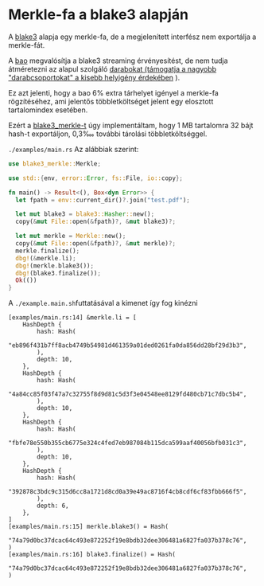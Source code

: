 # Merkle-fa a blake3 alapján

A [blake3](https://github.com/BLAKE3-team/BLAKE3) alapja egy merkle-fa, de a megjelenített interfész nem exportálja a merkle-fát.

A [bao](https://github.com/oconnor663/bao) megvalósítja a blake3 streaming érvényesítést, de nem tudja átméretezni az alapul szolgáló [darabokat (támogatja a nagyobb "darabcsoportokat" a kisebb helyigény érdekében](https://github.com/oconnor663/bao/issues/34) ).

Ez azt jelenti, hogy a bao 6% extra tárhelyet igényel a merkle-fa rögzítéséhez, ami jelentős többletköltséget jelent egy elosztott tartalomindex esetében.

Ezért a [blake3_merkle-t](https://github.com/rmw-lib/blake3_merkle) úgy implementáltam, hogy 1 MB tartalomra 32 bájt hash-t exportáljon, 0,3‱ további tárolási többletköltséggel.

`./examples/main.rs` Az alábbiak szerint:

```rust
use blake3_merkle::Merkle;

use std::{env, error::Error, fs::File, io::copy};

fn main() -> Result<(), Box<dyn Error>> {
  let fpath = env::current_dir()?.join("test.pdf");

  let mut blake3 = blake3::Hasher::new();
  copy(&mut File::open(&fpath)?, &mut blake3)?;

  let mut merkle = Merkle::new();
  copy(&mut File::open(&fpath)?, &mut merkle)?;
  merkle.finalize();
  dbg!(&merkle.li);
  dbg!(merkle.blake3());
  dbg!(blake3.finalize());
  Ok(())
}
```

A `./example.main.sh`futtatásával a kimenet így fog kinézni

```
[examples/main.rs:14] &merkle.li = [
    HashDepth {
        hash: Hash(
            "eb896f431b7ff8acb4749b54981d461359a01ded0261fa0da856dd28bf29d3b3",
        ),
        depth: 10,
    },
    HashDepth {
        hash: Hash(
            "4a84cc85f03f47a7c32755f8d9d81c5d3f3e04548ee8129fd480cb71c7dbc5b4",
        ),
        depth: 10,
    },
    HashDepth {
        hash: Hash(
            "fbfe78e550b355cb6775e324c4fed7eb987084b115dca599aaf40056bfb031c3",
        ),
        depth: 10,
    },
    HashDepth {
        hash: Hash(
            "392878c3bdc9c315d6cc8a1721d8cd0a39e49ac8716f4cb8cdf6cf83fbb666f5",
        ),
        depth: 6,
    },
]
[examples/main.rs:15] merkle.blake3() = Hash(
    "74a79d0bc37dcac64c493e872252f19e8bdb32dee306481a6827fa037b378c76",
)
[examples/main.rs:16] blake3.finalize() = Hash(
    "74a79d0bc37dcac64c493e872252f19e8bdb32dee306481a6827fa037b378c76",
)
```